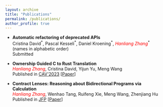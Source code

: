 ```yaml
---
layout: archive
title: "Publications"
permalink: /publications/
author_profile: true
---
```



* __Automatic refactoring of deprecated APIs__\
  Cristina David<sup>\*</sup>, Pascal Kesseli<sup>\*</sup>, Daniel Kroening<sup>\*</sup>, <span style="color:red">_Hanliang Zhang_</span><sup>\*</sup> (names in alphabetic order)\
  Submitted

* __Ownership Guided C to Rust Translation__\
  <span style="color:red">_Hanliang Zhang_</span>, Cristina David, Yijun Yu, Meng Wang\
  Published in [CAV'2023](http://www.i-cav.org/2023/) [[Paper](http://KomaEc.github.io/files/ownership.pdf)]

* __Contract Lenses: Reasoning about Bidirectional Programs via Calculation__\
  <span style="color:red">_Hanliang Zhang_</span>, Wenhao Tang, Ruifeng Xie, Meng Wang, Zhenjiang Hu\
  Published in [JFP](https://www.cambridge.org/core/journals/journal-of-functional-programming/article/contract-lenses-reasoning-about-bidirectional-programs-via-calculation/43F612938DAA399A9D35193FB6278F56) [[Paper](http://KomaEc.github.io/files/contractlens.pdf)]

<!-- {% if author.googlescholar %}
  You can also find my articles on <u><a href="{{author.googlescholar}}">my Google Scholar profile</a>.</u>
{% endif %}

{% include base_path %}

{% for post in site.publications reversed %}
  {% include archive-single.html %}
{% endfor %} -->

